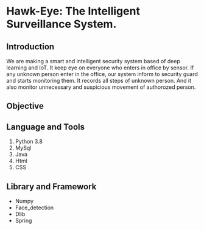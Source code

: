 # Hawk-Eye: The Intelligent Surveillance System. 

## Introduction
We are making a smart and intelligent security system based of deep learning and IoT. It keep eye on everyone who enters in office by sensor. If any unknown person enter in the office, our system inform to security guard and starts monitoring them. It records all steps of unknown person. And it also monitor unnecessary and suspicious movement of authorozed person.

## Objective

## Language and Tools
1. Python 3.8
2. MySql
3. Java
4. Html
5. CSS

## Library and Framework
* Numpy
* Face_detection
* Dlib
* Spring
